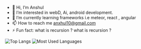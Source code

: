 - 👋 Hi, I’m Anshul
- 👀 I’m interested in webD, Ai, android development.
- 🌱 I’m currently learning frameworks i.e meteor, react , angular
- 📫 How to reach me anxhul10@gmail.com
- ⚡ Fun fact: what is recursion ?       what is recursion ?

<!---
Anxhul10/Anxhul10 is a ✨ special ✨ repository because its `README.md` (this file) appears on your GitHub profile.
You can click the Preview link to take a look at your changes.
--->
![Top Langs](https://github-readme-stats.vercel.app/api/top-langs/?username=Anxhul10&theme=dark)
![Most Used Languages](https://github-profile-summary-cards.vercel.app/api/cards/repos-per-language?username=Anxhul10&theme=github)

